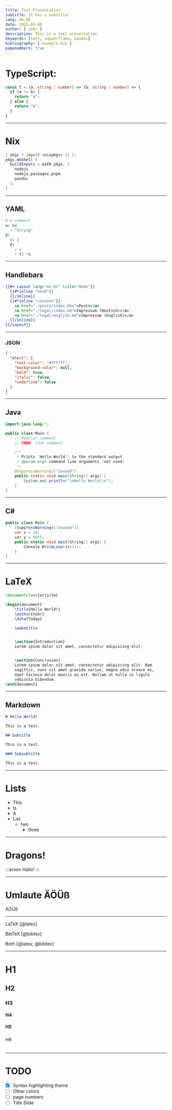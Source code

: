 ```yaml
---
title: Test Presentation
subtitle: It has a subtitle!
lang: de-DE
date: 2023-03-08
author: [ nzbr ]
description: This is a test presentation
keywords: [test, copperflame, pandoc]
bibliography: [ example.bib ]
pagenumbers: true
---
```


# TypeScript:

```typescript
const f = (a: string | number) => (b: string | number) => {
  if (a != b) {
    return "a";
  } else {
    return "b";
  }
}
```

---

# Nix

```nix
{ pkgs ? import <nixpkgs> {} }:
pkgs.mkShell {
  buildInputs = with pkgs; [
    nodejs
    nodejs.packages.pnpm
    pandoc
  ];
}
```

----

## YAML

```yaml
# A comment
a: &a
  - "String"
b:
  c: 2
  d:
    - e
    - f: *a
```

----

## Handlebars

```hbs
{{#> Layout lang="en-US" title="Home"}}
  {{#*inline "head"}}
  {{/inline}}
  {{#*inline "content"}}
    <a href="./posts/index.hbs">Posts</a>
    <a href="./legal/index.md">Impressum (Deutsch)</a>
    <a href="./legal/english.md">Impressum (English)</a>
  {{/inline}}
{{/Layout}}
```

----

### JSON

```json
{
  "Alert": {
    "text-color": "#ffffff",
    "background-color": null,
    "bold": true,
    "italic": false,
    "underline": false
  }
}
```

----

## Java

```java
import java.lang.*;

public class Main {
    // Regular comment
    // TODO: Task comment

    /**
     * Prints "Hello World!" to the standard output.
     * @param args command-line arguments (not used)
     */
    @SuppressWarnings("unused")
    public static void main(String[] args) {
        System.out.println("\nHello World!\n");
    }
}
```

----

## C\#

```csharp
public class Main {
    [SuppressWarnings("unused")]
    var x = 10;
    var y = 0xFF;
    public static void main(String[] args) {
        Console.WriteLine(str());
    }
}
```

----

# LaTeX

```latex
\documentclass{article}

\begin{document}
    \title{Hello World!}
    \author{nzbr}
    \date{Today}

    \maketitle


    \section{Introduction}
    Lorem ipsum dolor sit amet, consectetur adipiscing elit.


    \section{Conclusion}
    Lorem ipsum dolor sit amet, consectetur adipiscing elit. Nam
    sagittis, nunc sit amet gravida varius, magna odio ornare mi,
    eget lacinia dolor mauris eu est. Nullam ut nulla in ligula
    vehicula bibendum.
\end{document}
```

----

## Markdown

```markdown
# Hello World!

This is a test.

## Subtitle

This is a test.

### Subsubtitle

This is a test.
```

---

# Lists

- This
- Is
- A
- List
    - two
        - three

---

# Dragons!

:::arson
Hallo!
:::

---

# Umlaute ÄÖÜß

ÄÖÜß

---

LaTeX [@latex]

BibTeX [@bibtex]

Both [@latex; @bibtex]

---

# H1

## H2

### H3

#### H4

##### H5

###### H6

---

# TODO

- [x] Syntax highlighting theme
- [ ] Other colors
- [ ] page numbers
- [ ] Title Slide

